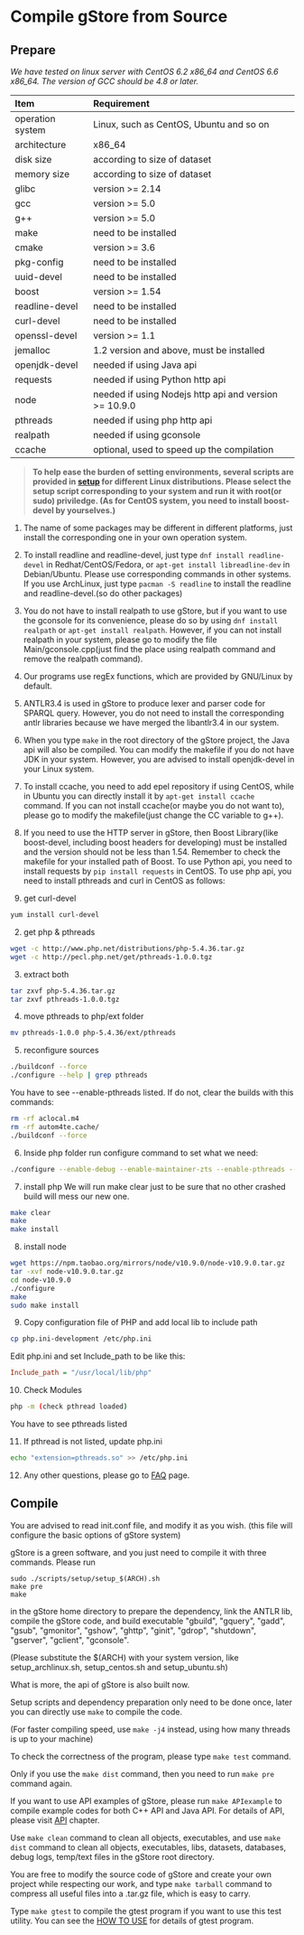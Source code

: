 # Compile gStore from Source

## Prepare

*We have tested on linux server with CentOS 6.2 x86_64 and CentOS 6.6 x86_64. The version of GCC should be 4.8 or later.*

Item | Requirement
:-- | :--
operation system | Linux, such as CentOS, Ubuntu and so on
architecture | x86_64
disk size | according to size of dataset 
memory size | according to size of dataset
glibc | version >= 2.14
gcc | version >= 5.0
g++ | version >= 5.0
make | need to be installed
cmake | version >= 3.6
pkg-config | need to be installed
uuid-devel | need to be installed
boost | version >= 1.54
readline-devel | need to be installed
curl-devel | need to be installed
openssl-devel | version >= 1.1
jemalloc | 1.2 version and above, must be installed
openjdk-devel | needed if using Java api
requests | needed if using Python http api
node | needed if using Nodejs http api and version >= 10.9.0
pthreads | needed if using php http api
realpath | needed if using gconsole
ccache | optional, used to speed up the compilation


>**To help ease the burden of setting environments, several scripts are provided in [setup](https://github.com/pkumod/gStore/tree/master/scripts/setup/) for different Linux distributions. Please select the setup script corresponding to your system and run it with root(or sudo) priviledge. (As for CentOS system, you need to install boost-devel by yourselves.)**

1. The name of some packages may be different in different platforms, just install the corresponding one in your own operation system.

2. To install readline and readline-devel, just type `dnf install readline-devel` in Redhat/CentOS/Fedora, or `apt-get install libreadline-dev` in Debian/Ubuntu. Please use corresponding commands in other systems. If you use ArchLinux, just type `pacman -S readline` to install the readline and readline-devel.(so do other packages)

3. You do not have to install realpath to use gStore, but if you want to use the gconsole for its convenience, please do so by using `dnf install realpath` or `apt-get install realpath`. However, if you can not install realpath in your system, please go to modify the file Main/gconsole.cpp(just find the place using realpath command and remove the realpath command).

4. Our programs use regEx functions, which are provided by GNU/Linux by default. 

5. ANTLR3.4 is used in gStore to produce lexer and parser code for SPARQL query. However, you do not need to install the corresponding antlr libraries because we have merged the libantlr3.4 in our system.

6. When you type `make` in the root directory of the gStore project, the Java api will also be compiled. You can modify the makefile if you do not have JDK in your system. However, you are advised to install openjdk-devel in your Linux system.

7. To install ccache, you need to add epel repository if using CentOS, while in Ubuntu you can directly install it by `apt-get install ccache` command. If you can not install ccache(or maybe you do not want to), please go to modify the makefile(just change the CC variable to g++).

8. If you need to use the HTTP server in gStore, then Boost Library(like boost-devel, including boost headers for developing) must be installed and the version should not be less than 1.54. Remember to check the makefile for your installed path of Boost. To use Python api, you need to install requests by `pip install requests` in CentOS. To use php api, you need to install pthreads and curl in CentOS as follows:


1. get curl-devel
```bash
yum install curl-devel
```

2. get php & pthreads
```bash
wget -c http://www.php.net/distributions/php-5.4.36.tar.gz
wget -c http://pecl.php.net/get/pthreads-1.0.0.tgz
```

3. extract both
```bash
tar zxvf php-5.4.36.tar.gz
tar zxvf pthreads-1.0.0.tgz
```

4. move pthreads to php/ext folder 
```bash
mv pthreads-1.0.0 php-5.4.36/ext/pthreads
```

5. reconfigure sources
```bash
./buildconf --force
./configure --help | grep pthreads
```

You have to see --enable-pthreads listed. If do not, clear the builds with this commands:

```bash
rm -rf aclocal.m4
rm -rf autom4te.cache/
./buildconf --force
```

6. Inside php folder run configure command to set what we need:

```bash
./configure --enable-debug --enable-maintainer-zts --enable-pthreads --prefix=/usr --with-config-file-path=/etc --with-curl
```

7. install php
We will run make clear just to be sure that no other crashed build will mess our new one.

```bash
make clear
make
make install
```

8. install node

```bash
wget https://npm.taobao.org/mirrors/node/v10.9.0/node-v10.9.0.tar.gz
tar -xvf node-v10.9.0.tar.gz
cd node-v10.9.0
./configure
make
sudo make install
```

9. Copy configuration file of PHP and add local lib to include path
```bash
cp php.ini-development /etc/php.ini
```

Edit php.ini and set Include_path to be like this:

```ini
Include_path = "/usr/local/lib/php"
```

10. Check Modules
```bash
php -m (check pthread loaded)
```

You have to see pthreads listed

11. If pthread is not listed, update php.ini
```bash
echo "extension=pthreads.so" >> /etc/php.ini
```

12. Any other questions, please go to [FAQ](FAQ.md) page.


## Compile

You are advised to read init.conf file, and modify it as you wish. (this file will configure the basic options of gStore system)

gStore is a green software, and you just need to compile it with three commands. Please run

```
sudo ./scripts/setup/setup_$(ARCH).sh 
make pre
make

```
in the gStore home directory to prepare the dependency, link the ANTLR lib, compile the gStore code, and build executable "gbuild", "gquery", "gadd", "gsub", "gmonitor", "gshow", "ghttp", "ginit", "gdrop", "shutdown", "gserver", "gclient", "gconsole". 

(Please substitute the $(ARCH) with your system version, like setup_archlinux.sh, setup_centos.sh and setup_ubuntu.sh)

What is more, the api of gStore is also built now.

Setup scripts and dependency preparation only need to be done once, later you can directly use `make` to compile the code.

(For faster compiling speed, use `make -j4` instead, using how many threads is up to your machine)

To check the correctness of the program, please type `make test` command.

Only if you use the `make dist` command, then you need to run `make pre` command again.

If you want to use API examples of gStore, please run `make APIexample` to compile example codes for both C++ API and Java API. For details of API, please visit [API](API.md) chapter.

Use `make clean` command to clean all objects, executables, and use `make dist` command to clean all objects, executables, libs, datasets, databases, debug logs, temp/text files in the gStore root directory.

You are free to modify the source code of gStore and create your own project while respecting our work, and type `make tarball` command to compress all useful files into a .tar.gz file, which is easy to carry.

Type `make gtest` to compile the gtest program if you want to use this test utility. You can see the [HOW TO USE](USAGE.md) for details of gtest program.

